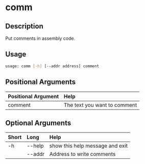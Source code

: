 <!-- THIS PART OF THIS FILE IS AUTOGENERATED. DO NOT MODIFY IT. See scripts/generate_docs.sh -->




# comm

## Description


Put comments in assembly code.
## Usage


```bash
usage: comm [-h] [--addr address] comment

```
## Positional Arguments

|Positional Argument|Help|
| :--- | :--- |
|comment|The text you want to comment|

## Optional Arguments

|Short|Long|Help|
| :--- | :--- | :--- |
|-h|--help|show this help message and exit|
||--addr|Address to write comments|

<!-- END OF AUTOGENERATED PART. Do not modify this line or the line below, they mark the end of the auto-generated part of the file. If you want to extend the documentation in a way which cannot easily be done by adding to the command help description, write below the following line. -->
<!-- ------------\>8---- ----\>8---- ----\>8------------ -->
